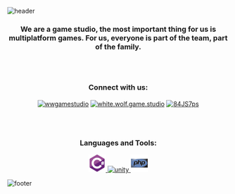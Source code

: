 ![header](https://capsule-render.vercel.app/api?type=waving&color=gradient&height=300&section=header&text=White%20Wolf%20Studio&fontSize=90&animation=fadeIn)

<!-- <h1 align="center">Hi 👋,we are White Wolf Studio</h1> -->
<h3 align="center">We are a game studio, the most important thing for us is multiplatform games. For us, everyone is part of the team, part of the family.</h3>

<br />

<h1></h1>

<h3 align="center">Connect with us:</h3>
<p align="center">
<a href="https://twitter.com/wwgamestudio" target="blank"><img align="center" src="https://raw.githubusercontent.com/rahuldkjain/github-profile-readme-generator/master/src/images/icons/Social/twitter.svg" alt="wwgamestudio" height="30" width="40" /></a>
<a href="https://instagram.com/white.wolf.game.studio" target="blank"><img align="center" src="https://raw.githubusercontent.com/rahuldkjain/github-profile-readme-generator/master/src/images/icons/Social/instagram.svg" alt="white.wolf.game.studio" height="30" width="40" /></a>
<a href="https://discord.gg/84JS7ps" target="blank"><img align="center" src="https://raw.githubusercontent.com/rahuldkjain/github-profile-readme-generator/master/src/images/icons/Social/discord.svg" alt="84JS7ps" height="30" width="40" /></a>
</p>

<br />


<h1></h1>

<h3 align="center">Languages and Tools:</h3>
<p align="center">
<a href="https://www.w3schools.com/cs/" target="_blank"> <img src="https://raw.githubusercontent.com/devicons/devicon/master/icons/csharp/csharp-original.svg" alt="csharp" width="40" height="40"/> </a><a href="https://unity.com/" target="_blank"> <img src="https://www.vectorlogo.zone/logos/unity3d/unity3d-icon.svg" alt="unity" width="40" height="40"/> </a> <a href="https://www.php.net" target="_blank"> <img src="https://raw.githubusercontent.com/devicons/devicon/master/icons/php/php-original.svg" alt="php" width="40" height="40"/> </a>
</p>

![footer](https://capsule-render.vercel.app/api?type=waving&color=gradient&height=200&section=footer)
